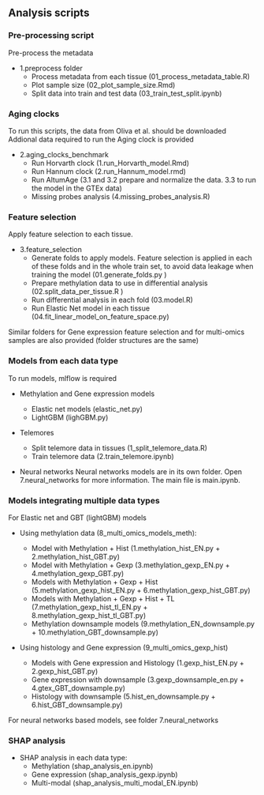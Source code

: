 ## Analysis scripts

### Pre-processing script

Pre-process the metadata

- 1.preprocess folder 
    - Process metadata from each tissue (01_process_metadata_table.R)
    - Plot sample size (02_plot_sample_size.Rmd)
    - Split data into train and test data (03_train_test_split.ipynb)

### Aging clocks

To run this scripts, the data from Oliva et al. should be downloaded
Addional data required to run the Aging clock is provided

- 2.aging_clocks_benchmark 
    - Run Horvarth clock (1.run_Horvarth_model.Rmd)
    - Run Hannum clock (2.run_Hannum_model.rmd)
    - Run AltumAge (3.1 and 3.2 prepare and normalize the data. 3.3 to run the model in the GTEx data)
    - Missing probes analysis (4.missing_probes_analysis.R)

### Feature selection 

Apply feature selection to each tissue. 


- 3.feature_selection
    - Generate folds to apply models. Feature selection is applied in each of these folds and in the whole train set, to avoid data leakage when training the model (01.generate_folds.py )
    - Prepare methylation data to use in differential analysis (02.split_data_per_tissue.R )
    - Run differential analysis in each fold (03.model.R)
    - Run Elastic Net model in each tissue (04.fit_linear_model_on_feature_space.py)

Similar folders for Gene expression feature selection and for multi-omics samples are also provided (folder structures are the same)

### Models from each data type

To run models, mlflow is required


- Methylation and Gene expression models
    - Elastic net models (elastic_net.py)
    - LightGBM (lighGBM.py)

- Telemores
    - Split telemore data in tissues (1_split_telemore_data.R)
    - Train telemore data (2.train_telemore.ipynb)

- Neural networks
    Neural networks models are in its own folder. Open 7.neural_networks for more information. The main file is main.ipynb.

### Models integrating multiple data types 

For Elastic net and GBT (lightGBM) models

- Using methylation data (8_multi_omics_models_meth): 
    - Model with Methylation + Hist (1.methylation_hist_EN.py + 2.methylation_hist_GBT.py)
    - Model with Methylation + Gexp (3.methylation_gexp_EN.py + 4.methylation_gexp_GBT.py)
    - Models with Methylation + Gexp + Hist (5.methylation_gexp_hist_EN.py + 6.methylation_gexp_hist_GBT.py)
    - Models with Methylation + Gexp + Hist + TL (7.methylation_gexp_hist_tl_EN.py + 8.methylation_gexp_hist_tl_GBT.py)
    - Methylation downsample models (9.methylation_EN_downsample.py + 10.methylation_GBT_downsample.py)
    

- Using histology and Gene expression (9_multi_omics_gexp_hist)
    - Models with Gene expression and Histology (1.gexp_hist_EN.py + 2.gexp_hist_GBT.py)
    - Gene expression with downsample (3.gexp_downsample_en.py + 4.gtex_GBT_downsample.py)
    - Histology with downsample (5.hist_en_downsample.py + 6.hist_GBT_downsample.py)


For neural networks based models, see folder 7.neural_networks

### SHAP analysis 

- SHAP analysis in each data type: 
    - Methylation (shap_analysis_en.ipynb)
    - Gene expression (shap_analysis_gexp.ipynb)
    - Multi-modal (shap_analysis_multi_modal_EN.ipynb)
    